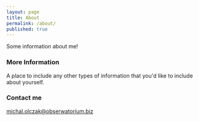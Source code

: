```yaml
---
layout: page
title: About
permalink: /about/
published: true
---
```



Some information about me!

### More Information

A place to include any other types of information that you'd like to include about yourself.

### Contact me

[michal.olczak@obserwatorium.biz](mailto:michal.olczak@obserwatorium.biz)
